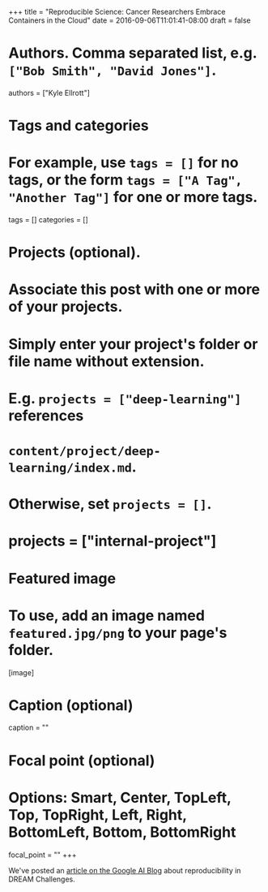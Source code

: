 +++
title = "Reproducible Science: Cancer Researchers Embrace Containers in the Cloud"
date = 2016-09-06T11:01:41-08:00
draft = false

# Authors. Comma separated list, e.g. `["Bob Smith", "David Jones"]`.
authors = ["Kyle Ellrott"]

# Tags and categories
# For example, use `tags = []` for no tags, or the form `tags = ["A Tag", "Another Tag"]` for one or more tags.
tags = []
categories = []

# Projects (optional).
#   Associate this post with one or more of your projects.
#   Simply enter your project's folder or file name without extension.
#   E.g. `projects = ["deep-learning"]` references
#   `content/project/deep-learning/index.md`.
#   Otherwise, set `projects = []`.
# projects = ["internal-project"]

# Featured image
# To use, add an image named `featured.jpg/png` to your page's folder.
[image]
  # Caption (optional)
  caption = ""

  # Focal point (optional)
  # Options: Smart, Center, TopLeft, Top, TopRight, Left, Right, BottomLeft, Bottom, BottomRight
  focal_point = ""
+++

We've posted an [article on the Google AI Blog](https://ai.googleblog.com/2016/09/reproducible-science-cancer-researchers.html) about reproducibility in DREAM Challenges.
